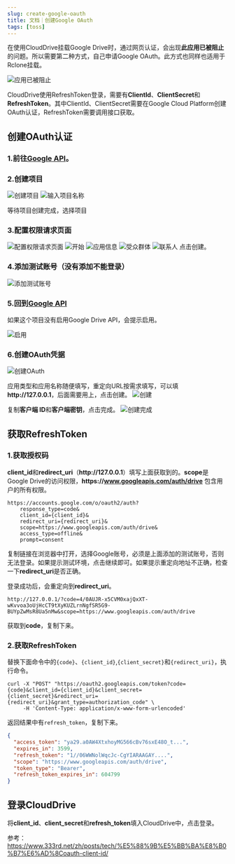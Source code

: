 ```yaml
---
slug: create-google-oauth
title: 文档｜创建Google OAuth
tags: [toss]
---
```


在使用CloudDrive挂载Google Drive时，通过网页认证，会出现**此应用已被阻止**的问题。所以需要第二种方式，自己申请Google OAuth。此方式也同样也适用于Rclone挂载。

<!-- truncate -->


![应用已被阻止](https://raw.wuguipeng.com/image/2025/05/4d714ae15283e21064083b6941b779b03905534c.png)

CloudDrive使用RefreshToken登录，需要有**ClientId**、**ClientSecret**和**RefreshToken**。其中ClientId、ClientSecret需要在Google Cloud Platform创建OAuth认证，RefreshToken需要调用接口获取。

## 创建OAuth认证
### 1.前往[Google API](https://console.cloud.google.com/apis/api/drive.googleapis.com/overview)。  

### 2.创建项目
![创建项目](https://raw.wuguipeng.com/image/2025/05/affa21abaad5b7cba4d69792e92c9f1465fd9d9e.png)
![输入项目名称](https://raw.wuguipeng.com/image/2025/05/ff2126111f9ca59a09c2ad9293d519ab30947bad.png)

等待项目创建完成，选择项目

### 3.配置权限请求页面
![配置权限请求页面](https://raw.wuguipeng.com/image/2025/05/2977c6d392a9f1e767af931eccea27789ca6cce5.png)
![开始](https://raw.wuguipeng.com/image/2025/05/4143c86656b8786b8119532c51c34a6f9c12370d.png)
![应用信息](https://raw.wuguipeng.com/image/2025/05/378cbd6d1a1e3ddacfe3e3f40cebfa9f684b644f.png)
![受众群体](https://raw.wuguipeng.com/image/2025/05/86030b58e1dc9e52fa2548ca0f20abaf5fce46d4.png)
![联系人](https://raw.wuguipeng.com/image/2025/05/b7b0bf1be598f760d872b4d601f44cb1e2b51906.png)
点击创建。



### 4.添加测试账号（没有添加不能登录）
![添加测试账号](https://raw.wuguipeng.com/image/2025/05/b2eb5a87abf7b024ba7c0da40da0037334e5678a.png)

### 5.回到[Google API](https://console.cloud.google.com/apis/api/drive.googleapis.com/overview)
如果这个项目没有启用Google Drive API，会提示启用。

![启用](https://raw.wuguipeng.com/image/2025/05/7ec602f376be1749847570c949a1bed42f865e54.png)

### 6.创建OAuth凭据
![创建OAuth](https://raw.wuguipeng.com/image/2025/05/360fda5bd0fbdccf250f8f4a6619a03eadde189e.png)

应用类型和应用名称随便填写，重定向URL按需求填写，可以填**http:\//127.0.0.1**，后面需要用上，点击创建。
![创建](https://raw.wuguipeng.com/image/2025/05/e86c9837051084e1a84f35b41f2a9833a04a50df.png)

复制**客户端 ID**和**客户端密钥**，点击完成。
![创建完成](https://raw.wuguipeng.com/image/2025/05/0684a4b59b717e0651010ef1f611af50c3684c3b.png)

## 获取RefreshToken

### 1.获取授权码

**client_id**和**redirect_uri**（**http:\//127.0.0.1**）填写上面获取到的。**scope**是Google Drive的访问权限，**https:\//www.googleapis.com/auth/drive** 包含用户的所有权限。
```shell
https://accounts.google.com/o/oauth2/auth?
    response_type=code&
    client_id={client_id}&
    redirect_uri={redirect_uri}&
    scope=https://www.googleapis.com/auth/drive&
    access_type=offline&
    prompt=consent
```

复制链接在浏览器中打开，选择Google账号，必须是上面添加的测试账号，否则无法登录。如果提示测试环境，点击继续即可。如果提示重定向地址不正确，检查一下**redirect_uri**是否正确。

登录成功后，会重定向到**redirect_uri**。
```
http://127.0.0.1/?code=4/0AUJR-x5CVM0xajQxXT-wKvvoa3oUjHcCT9tXyKUZLrnNgfSR5G9-BUYpZwMsR8Ua5nMw&scope=https://www.googleapis.com/auth/drive
```

获取到**code**，复制下来。

### 2.获取RefreshToken

替换下面命令中的```{code}```、```{client_id}```,```{client_secret}```和```{redirect_uri}```，执行命令。
```shell
curl -X "POST" "https://oauth2.googleapis.com/token?code={code}&client_id={client_id}&client_secret={client_secret}&redirect_uri={redirect_uri}&grant_type=authorization_code" \
     -H 'Content-Type: application/x-www-form-urlencoded'
```

返回结果中有```refresh_token```，复制下来。
```json
{
  "access_token": "ya29.a0AW4XtxhoyMG566cBv76sxE48O_t...",
  "expires_in": 3599,
  "refresh_token": "1//06WWNolWqcJc-CgYIARAAGAY....",
  "scope": "https://www.googleapis.com/auth/drive",
  "token_type": "Bearer",
  "refresh_token_expires_in": 604799
}
```

## 登录CloudDrive
将**client_id**、**client_secret**和**refresh_token**填入CloudDrive中，点击登录。


参考：
https://www.333rd.net/zh/posts/tech/%E5%88%9B%E5%BB%BA%E8%B0%B7%E6%AD%8Coauth-client-id/